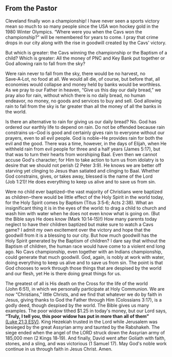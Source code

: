 <head>
<meta charset="utf-8">
<title>From the Pastor (06/2016)</title>
</head>

## From the Pastor

Cleveland finally won a championship!
I have never seen a sports victory mean so much to so many people since the USA won hockey gold in the 1980 Winter Olympics.
“Where were you when the Cavs won the championship?” will be remembered for years to come.
I pray that crime drops in our city along with the rise in goodwill created by the Cavs' victory.

But which is greater: the Cavs winning the championship or the Baptism of a child?
Which is greater: All the money of PNC and Key Bank put together or God allowing rain to fall from the sky?

Were rain never to fall from the sky, there would be no harvest, no Save‑A‑Lot, no food at all.
We would all die, of course, but before that, all economies would collapse and money held by banks would be worthless.
As we pray to our Father in heaven, “Give us this day our daily bread,” we pray also for rain, without which there is no daily bread, no human endeavor, no money, no goods and services to buy and sell.
God allowing rain to fall from the sky is far greater than all the money of all the banks in the world.

Is there an alternative to rain for giving us our daily bread? No. God has ordered our earthly life to depend on rain.
Do not be offended because rain constrains us‒God is good and certainly gives rain to everyone without our prayers, even to all evil people.
God is noble‒He provides rain for both the evil and the good.
There was a time, however, in the days of Elijah, when He withheld rain from evil people for three and a half years (James 5:17), but that was to turn their hearts from worshiping Baal.
Even then we cannot accuse God's character; for Him to take action to turn us from idolatry is to desire that we should not perish (2 Peter 3:9).
He knows we are better off starving yet clinging to Jesus than satiated and clinging to Baal.
Whether God constrains, gives, or takes away, blessed is the name of the Lord (Job 1:21)! He does everything to keep us alive and to save us from sin.

Were no child ever baptized‒the vast majority of Christians were baptized as children‒there would be little effect of the Holy Spirit in the world today, for the Holy Spirit comes by Baptism (Titus 3:5‑6; Acts 2:38).
What an insignificant thing it is in the eyes of the world: to drag a child to church and wash him with water when he does not even know what is going on.
(But the Bible says He does know (Mark 10:14‑15)!)
How many parents today neglect to have their children baptized but make sure to watch a Cavs game?
I admit my own excitement over the victory and hope that the goodwill from it is a blessing to our city.
But how much goodwill has the Holy Spirit generated by the Baptism of children?
I dare say that without the Baptism of children, the human race would have come to a violent end long ago.
No Cavs championship, even together with an Indians championship, could generate that much goodwill.
God, again, is nobly at work with water, doing everything to keep us alive and to save us from sin.
The point is that God chooses to work through those things that are despised by the world and our flesh, yet He is there doing great things for us.

The greatest of all is His death on the Cross for the life of the world (John 6:51), in which we personally participate at Holy Communion.
We are now “Christians,” little Christs, and we find that whatever we do by faith in Jesus, giving thanks to God the Father through Him (Colossians 3:17), is a godly deed, though despised by the world.
The Bible gives us many examples.
The poor widow tithed $1.25 in today's money, but our Lord says, **“Truly, I tell you, this poor widow has put in more than all of them”** [(Luke 21:3 ESV)](http://www.esvbible.org/Luke%2021%3A3/).
King Hezekiah trusted in the Lord while Jerusalem was besieged by the great Assyrian army and taunted by the Rabshakeh.
The siege ended when the angel of the LORD struck down the Assyrian army of 185,000 men (2 Kings 18‑19).
And finally, David went after Goliath with faith, stones, and a sling, and was victorious (1 Samuel 17).
May God's noble work continue in us through faith in Jesus Christ. Amen.
